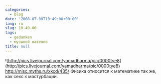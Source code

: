 ```yaml
---
categories:
  - blog
date: '2008-07-08T10:49:00+00:00'
lang: ru
slug: 10-49-00
tags:
  - gedanken
  - музыкой навеяло
title: null
---
```




![http://pics.livejournal.com/yamadharma/pic/0000tye8](http://pics.livejournal.com/yamadharma/pic/0000tye8) <http://misc.myths.ru/xkcd/435/> Физика относится к математике так же, как секс к мастурбации.